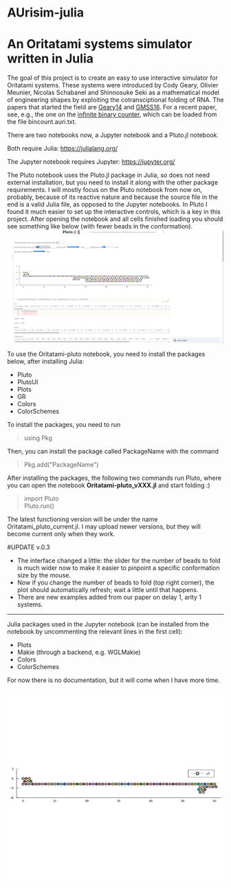 # AUrisim-julia
# An Oritatami systems simulator written in Julia

The goal of this project is to create an easy to use interactive simulator for Oritatami systems.
These systems were introduced by Cody Geary, Olivier Meunier, Nicolas Schabanel and Shinnosuke Seki as a mathematical model of engineering shapes by exploiting the cotransciptional folding of RNA. The papers that started the field are [Geary14](https://science.sciencemag.org/content/345/6198/799.abstract) and [GMSS16](https://drops.dagstuhl.de/opus/volltexte/2016/6456/pdf/LIPIcs-MFCS-2016-43.pdf). For a recent paper, see, e.g., the one on the  [infinite binary counter](https://link.springer.com/chapter/10.1007/978-3-030-38919-2_46), which can be loaded from the file bincount.auri.txt.

There are two notebooks now, a Jupyter notebook and a Pluto.jl notebook.

Both require Julia: 
https://julialang.org/

The Jupyter notebook requires Jupyter: 
https://jupyter.org/

The Pluto notebook uses the Pluto.jl package in Julia, so does not need external installation, but you need to install it along with the other package requirements.
I will mostly focus on the Pluto notebook from now on, probably, because of its reactive nature and because the source file in the end is a valid Julia file, as opposed to the Jupyter notebooks. In Pluto I found it much easier to set up the interactive controls, which is a key in this project. After opening the notebook and all cells finished loading you should see something like below (with fewer beads in the conformation).
[![Video guide to running the PLuto notebook](https://github.com/szfazekas/AUrisim-julia/blob/main/Screenshot1_pluto.png)](https://youtu.be/Q6COatnYR4s)


To use the Oritatami-pluto notebook, you need to install the packages below, after installing Julia:
 - Pluto
 - PlutoUI
 - Plots
 - GR
 - Colors
 - ColorSchemes


To install the packages, you need to run
> using Pkg

Then, you can install the package called PackageName with the command
> Pkg.add("PackageName")

After installing the packages, the following two commands run Pluto, where you can open the notebook **Oritatami-pluto_vXXX.jl** and start folding :)
> import Pluto  
> Pluto.run()

The latest functioning version will be under the name Oritatami_pluto_current.jl.
I may upload newer versions, but they will become current only when they work.

#UPDATE v.0.3

- The interface changed a little: the slider for the number of beads to fold is much wider now to make it easier to pinpoint a specific conformation size by the mouse.
- Now if you change the number of beads to fold (top right corner), the plot should automatically refresh; wait a little until that happens.
- There are new examples added from our paper on delay 1, arity 1 systems.

-------------------------------------------------------

Julia packages used in the Jupyter notebook (can be installed from the notebook by uncommenting the relevant lines in the first cell):
- Plots
- Makie (through a backend, e.g. WGLMakie)
- Colors
- ColorSchemes


For now there is no documentation, but it will come when I have more time.


![Image of BinaryCounter](https://github.com/szfazekas/AUrisim-julia/blob/main/counter1k.gif)
